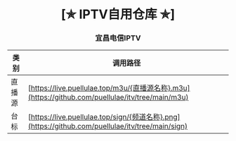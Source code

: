 <h1 align="center"> [✯ IPTV自用仓库 ✯] </h1>
<h3 align="center"> 宜昌电信IPTV </h3>

| 类 别  | 调用路径                                                                           | 
|-------|-------------------------------------------------------------------------------------|
| 直播源  | [https://live.puellulae.top/m3u/{直播源名称}.m3u](https://github.com/puellulae/itv/tree/main/m3u) |
| 台标  | [https://live.puellulae.top/sign/{频道名称}.png](https://github.com/puellulae/itv/tree/main/sign) | 
